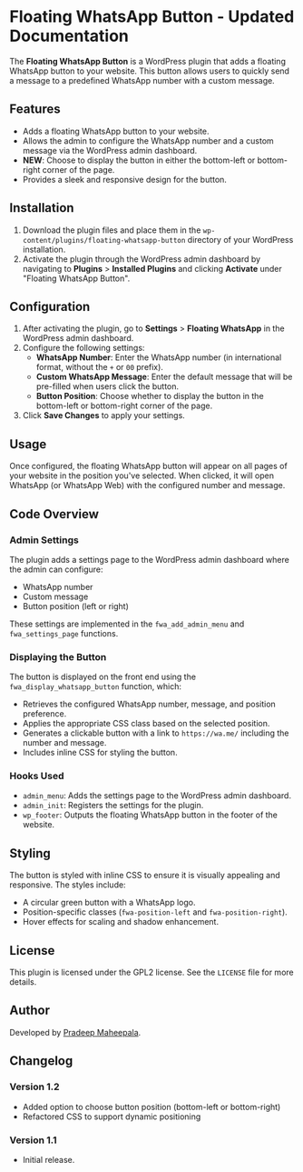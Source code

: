 # Floating WhatsApp Button - Updated Documentation

The **Floating WhatsApp Button** is a WordPress plugin that adds a floating WhatsApp button to your website. This button allows users to quickly send a message to a predefined WhatsApp number with a custom message.

## Features

- Adds a floating WhatsApp button to your website.
- Allows the admin to configure the WhatsApp number and a custom message via the WordPress admin dashboard.
- **NEW**: Choose to display the button in either the bottom-left or bottom-right corner of the page.
- Provides a sleek and responsive design for the button.

## Installation

1. Download the plugin files and place them in the `wp-content/plugins/floating-whatsapp-button` directory of your WordPress installation.
2. Activate the plugin through the WordPress admin dashboard by navigating to **Plugins** > **Installed Plugins** and clicking **Activate** under "Floating WhatsApp Button".

## Configuration

1. After activating the plugin, go to **Settings** > **Floating WhatsApp** in the WordPress admin dashboard.
2. Configure the following settings:
   - **WhatsApp Number**: Enter the WhatsApp number (in international format, without the `+` or `00` prefix).
   - **Custom WhatsApp Message**: Enter the default message that will be pre-filled when users click the button.
   - **Button Position**: Choose whether to display the button in the bottom-left or bottom-right corner of the page.
3. Click **Save Changes** to apply your settings.

## Usage

Once configured, the floating WhatsApp button will appear on all pages of your website in the position you've selected. When clicked, it will open WhatsApp (or WhatsApp Web) with the configured number and message.

## Code Overview

### Admin Settings

The plugin adds a settings page to the WordPress admin dashboard where the admin can configure:
- WhatsApp number
- Custom message
- Button position (left or right)

These settings are implemented in the `fwa_add_admin_menu` and `fwa_settings_page` functions.

### Displaying the Button

The button is displayed on the front end using the `fwa_display_whatsapp_button` function, which:
- Retrieves the configured WhatsApp number, message, and position preference.
- Applies the appropriate CSS class based on the selected position.
- Generates a clickable button with a link to `https://wa.me/` including the number and message.
- Includes inline CSS for styling the button.

### Hooks Used

- `admin_menu`: Adds the settings page to the WordPress admin dashboard.
- `admin_init`: Registers the settings for the plugin.
- `wp_footer`: Outputs the floating WhatsApp button in the footer of the website.

## Styling

The button is styled with inline CSS to ensure it is visually appealing and responsive. The styles include:
- A circular green button with a WhatsApp logo.
- Position-specific classes (`fwa-position-left` and `fwa-position-right`).
- Hover effects for scaling and shadow enhancement.

## License

This plugin is licensed under the GPL2 license. See the `LICENSE` file for more details.

## Author

Developed by [Pradeep Maheepala](https://www.eartisan.co.uk).

## Changelog

### Version 1.2
- Added option to choose button position (bottom-left or bottom-right)
- Refactored CSS to support dynamic positioning

### Version 1.1
- Initial release.